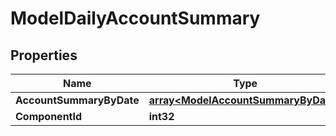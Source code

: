 

# ModelDailyAccountSummary


## Properties

| Name | Type | Description | Notes |
|------------ | ------------- | ------------- | -------------|
|**AccountSummaryByDate** | [**array&lt;ModelAccountSummaryByDate&gt;**](ModelAccountSummaryByDate.md) |  |  [optional] |
|**ComponentId** | **int32** |  |  [optional] |



